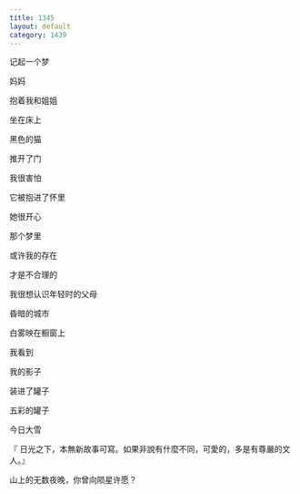 ```yaml
---
title: 1345
layout: default
category: 1439
---
```


记起一个梦

妈妈

抱着我和姐姐

坐在床上

黑色的猫

推开了门

我很害怕

它被抱进了怀里

她很开心

那个梦里

或许我的存在

才是不合理的

我很想认识年轻时的父母

昏暗的城市

白雾映在橱窗上

我看到

我的影子

装进了罐子

五彩的罐子

今日大雪

『 日光之下，本無新故事可寫。如果非說有什麼不同，可愛的，多是有尊嚴的文人。』

山上的无数夜晚，你曾向陨星许愿？
